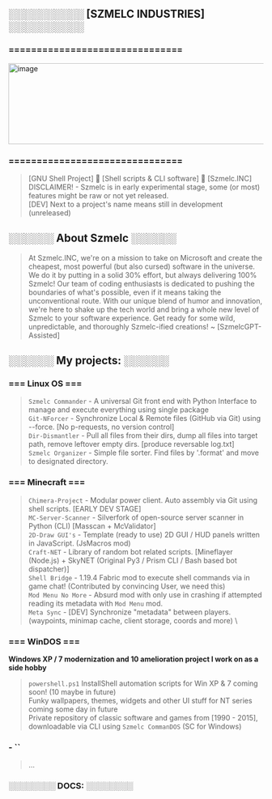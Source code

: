 ## ░░░░░░░░░░ [SZMELC INDUSTRIES] ░░░░░░░░░░
### =============================== 
<img src="https://i.imgur.com/x785n5v.png" alt="image" width="640" height="160">

### ===============================

>[GNU Shell Project] 👋 [Shell scripts & CLI software] 🙋‍ [Szmelc.INC] \
> DISCLAIMER! - Szmelc is in early experimental stage, some (or most) features might be raw or not yet released. \
> [DEV] Next to a project's name means still in development (unreleased)

## ░░░░░░ About Szmelc ░░░░░░
> At Szmelc.INC, we're on a mission to take on Microsoft and create the cheapest, most powerful (but also cursed) software in the universe.
We do it by putting in a solid 30% effort, but always delivering 100% Szmelc! Our team of coding enthusiasts is dedicated to pushing the boundaries of what's possible, even if it means taking the unconventional route. With our unique blend of humor and innovation, we're here to shake up the tech world and bring a whole new level of Szmelc to your software experience. Get ready for some wild, unpredictable, and thoroughly Szmelc-ified creations! ~ [SzmelcGPT-Assisted]

## ░░░░░░ My projects: ░░░░░░
### === Linux OS ===
> `Szmelc Commander` - A universal Git front end with Python Interface to manage and execute everything using single package \
> `Git-NForcer` - Synchronize Local & Remote files (GitHub via Git) using --force. [No p-requests, no version control] \
> `Dir-Dismantler` - Pull all files from their dirs, dump all files into target path, remove leftover empty dirs. [produce reversable log.txt] \
> `Szmelc Organizer` - Simple file sorter. Find files by '.format' and move to designated directory. 

### === Minecraft ===
> `Chimera-Project` - Modular power client. Auto assembly via Git using shell scripts. [EARLY DEV STAGE] \
> `MC-Server-Scanner` - Silverfork of open-source server scanner in Python (CLI) [Masscan + McValidator] \
> `2D-Draw GUI's` - Template (ready to use) 2D GUI / HUD panels written in JavaScript. (JsMacros mod) \
> `Craft-NET` - Library of random bot related scripts. [Mineflayer (Node.js) + SkyNET (Original Py3 / Prism CLI / Bash based bot dispatcher)] \
> `Shell Bridge` - 1.19.4 Fabric mod to execute shell commands via in game chat! (Contributed by convincing User, we need this) \
> `Mod Menu No More` - Absurd mod with only use in crashing if attempted reading its metadata with `Mod Menu` mod. \
> `Meta Sync` - [DEV] Synchronize "metadata" between players. (waypoints, minimap cache, client storage, coords and more) \ 

### === WinDOS ===
**Windows XP / 7 modernization and 10 amelioration project I work on as a side hobby**
> `powershell.ps1` InstallShell automation scripts for Win XP & 7 coming soon! (10 maybe in future) \
> Funky wallpapers, themes, widgets and other UI stuff for NT series coming some day in future \
> Private repository of classic software and games from [1990 - 2015], downloadable via CLI using `Szmelc CommanDOS` (SC for Windows)

### - ``
> ...

### ░░░░░░░░ DOCS: ░░░░░░░░
<!--
[Markdown](https://docs.github.com/github/writing-on-github/getting-started-with-writing-and-formatting-on-github/basic-writing-and-formatting-syntax)
-->
